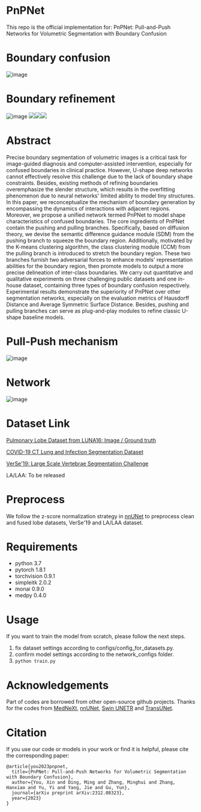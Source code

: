 # PnPNet

This repo is the official implementation for: PnPNet: Pull-and-Push Networks for Volumetric Segmentation with Boundary Confusion

# Boundary confusion
![image](https://github.com/AlexYouXin/PnPNet/blob/main/uncertain_type.png)

# Boundary refinement
![image](https://github.com/AlexYouXin/PnPNet/blob/main/clean_lobe1.gif)
<img src="https://github.com/AlexYouXin/PnPNet/blob/main/clean_lobe1.gif"><img src="https://github.com/AlexYouXin/PnPNet/blob/main/fused_lobe1.gif"><img src="https://github.com/AlexYouXin/PnPNet/blob/main/verse1.gif"/>


# Abstract
Precise boundary segmentation of volumetric images is a critical task for image-guided diagnosis and computer-assisted intervention, especially for confused boundaries in clinical practice. However, U-shape deep networks cannot effectively resolve this challenge due to the lack of boundary shape constraints. Besides, existing methods of refining boundaries overemphasize the slender structure, which results in the overfitting phenomenon due to neural networks' limited ability to model tiny structures. In this paper, we reconceptualize the mechanism of boundary generation by encompassing the dynamics of interactions with adjacent regions. Moreover, we propose a unified network termed PnPNet to model shape characteristics of confused boundaries. The core ingredients of PnPNet contain the pushing and pulling branches. Specifically, based on diffusion theory, we devise the semantic difference guidance module (SDM) from the pushing branch to squeeze the boundary region. Additionally, motivated by the K-means clustering algorithm, the class clustering module (CCM) from the pulling branch is introduced to stretch the boundary region. These two branches furnish two adversarial forces to enhance models' representation abilities for the boundary region, then promote models to output a more precise delineation of inter-class boundaries. We carry out quantitative and qualitative experiments on three challenging public datasets and one in-house dataset, containing three types of boundary confusion respectively. Experimental results demonstrate the superiority of PnPNet over other segmentation networks, especially on the evaluation metrics of Hausdorff Distance and Average Symmetric Surface Distance. Besides, pushing and pulling branches can serve as plug-and-play modules to refine classic U-shape baseline models.


# Pull-Push mechanism
![image](https://github.com/AlexYouXin/PnPNet/blob/main/pull-push.png)


# Network
![image](https://github.com/AlexYouXin/PnPNet/blob/main/network.png)


# Dataset Link
[Pulmonary Lobe Dataset from LUNA16: Image](https://luna16.grand-challenge.org/)[ / Ground truth](https://github.com/deep-voxel/automatic_pulmonary_lobe_segmentation_using_deep_learning)

[COVID-19 CT Lung and Infection Segmentation Dataset](https://ieee-dataport.org/open-access/pulmonary-lobe-segmentation-covid-19-ct-scans)

[VerSe'19: Large Scale Vertebrae Segmentation Challenge](https://verse2019.grand-challenge.org/)  

LA/LAA: To be released

# Preprocess
We follow the z-score normalization strategy in [nnUNet](https://github.com/MIC-DKFZ/nnUNet) to preprocess clean and fused lobe datasets, VerSe'19 and LA/LAA dataset.

# Requirements
* python 3.7  
* pytorch 1.8.1
* torchvision 0.9.1 
* simpleitk 2.0.2
* monai 0.9.0
* medpy 0.4.0


# Usage
If you want to train the model from scratch, please follow the next steps.  
1. fix dataset settings according to configs/config_for_datasets.py.
2. confirm model settings according to the network_configs folder.
3. `python train.py`

# Acknowledgements
Part of codes are borrowed from other open-source github projects. Thanks for the codes from [MedNeXt](https://github.com/MIC-DKFZ/MedNeXt), [nnUNet](https://github.com/MIC-DKFZ/nnUNet), [Swin UNETR](https://github.com/Project-MONAI/research-contributions) and [TransUNet](https://github.com/Beckschen/TransUNet).

# Citation
If you use our code or models in your work or find it is helpful, please cite the corresponding paper:  
```
@article{you2023pnpnet,
  title={PnPNet: Pull-and-Push Networks for Volumetric Segmentation with Boundary Confusion},
  author={You, Xin and Ding, Ming and Zhang, Minghui and Zhang, Hanxiao and Yu, Yi and Yang, Jie and Gu, Yun},
  journal={arXiv preprint arXiv:2312.08323},
  year={2023}
}
```
